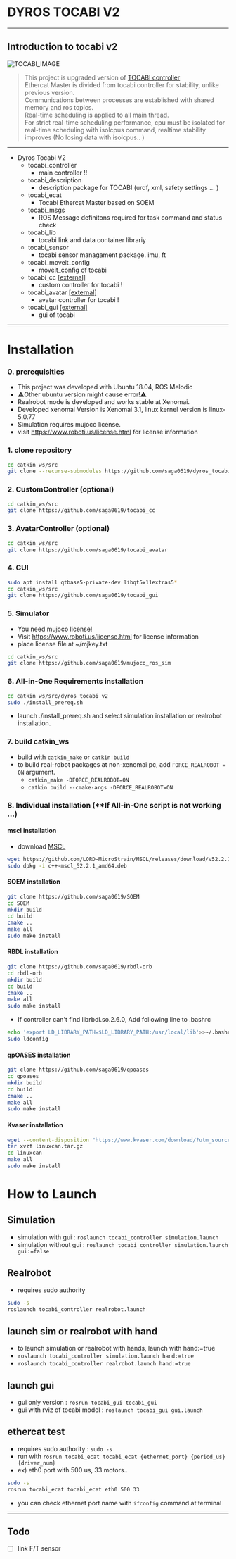 DYROS TOCABI V2
===============

----------------------------------------
Introduction to tocabi v2
-------------------------

![TOCABI_IMAGE](./TOCABI3.png)
> This project is upgraded version of [TOCABI controller](https://github.com/saga0619/dyros_tocabi)   
> Ethercat Master is divided from tocabi controller for stability, unlike previous version.   
> Communications between processes are established with shared memory and ros topics.   
> Real-time scheduling is applied to all main thread.    
> For strict real-time scheduling performance, cpu must be isolated for real-time scheduling with isolcpus command, realtime stability improves  (No losing data with isolcpus.. )   

----------------------------------------

+ Dyros Tocabi V2
    + tocabi_controller
        + main controller !!
    + tocabi_description
        + description package for TOCABI (urdf, xml, safety settings ... )
    + tocabi_ecat
        + Tocabi Ethercat Master based on SOEM
    + tocabi_msgs
        + ROS Message definitons required for task command and status check 
    + tocabi_lib
        + tocabi link and data container librariy
    + tocabi_sensor
        + tocabi sensor managament package. imu, ft
    + tocabi_moveit_config
        + moveit_config of tocabi
    + tocabi_cc [[external]](https://github.com/saga0619/tocabi_cc)   
        + custom controller for tocabi ! 
    + tocabi_avatar [[external]](https://github.com/saga0619/tocabi_avatar)   
        + avatar controller for tocabi ! 
    + tocabi_gui [[external]](https://github.com/saga0619/tocabi_gui)   
        + gui of tocabi

-----------------------------------------

# Installation
### 0. prerequisities
  * This project was developed with Ubuntu 18.04, ROS Melodic
  * ⚠️Other ubuntu version might cause error!⚠️
  * Realrobot mode is developed and works stable at Xenomai.
  * Developed xenomai Version is Xenomai 3.1, linux kernel version is linux-5.0.77
  * Simulation requires mujoco license. 
  * visit <https://www.roboti.us/license.html> for license information

### 1. clone repository
```sh
cd catkin_ws/src
git clone --recurse-submodules https://github.com/saga0619/dyros_tocabi_v2
```

### 2. CustomController (optional)
```sh
cd catkin_ws/src
git clone https://github.com/saga0619/tocabi_cc
```

### 3. AvatarController (optional)
```sh
cd catkin_ws/src
git clone https://github.com/saga0619/tocabi_avatar
```

### 4. GUI
```sh
sudo apt install qtbase5-private-dev libqt5x11extras5*
cd catkin_ws/src
git clone https://github.com/saga0619/tocabi_gui
```

### 5. Simulator
  * You need mujoco license!   
  * Visit <https://www.roboti.us/license.html> for license information
  * place license file at ~/mjkey.txt
```sh
cd catkin_ws/src
git clone https://github.com/saga0619/mujoco_ros_sim
```

### 6. All-in-One Requirements installation
```sh
cd catkin_ws/src/dyros_tocabi_v2
sudo ./install_prereq.sh
```
+ launch ./install_prereq.sh and select simulation installation or realrobot installation.

### 7. build catkin_ws
  * build with `catkin_make` or `catkin build`   
  * to build real-robot packages at non-xenomai pc, add `FORCE_REALROBOT = ON` argument.      
    - `catkin_make -DFORCE_REALROBOT=ON`
    - `catkin build --cmake-args -DFORCE_REALROBOT=ON`

### 8. Individual installation (**If All-in-One script is not working ...)

#### mscl installation
 * download [MSCL](https://github.com/LORD-MicroStrain/MSCL/releases/download/v52.2.1/c++-mscl_52.2.1_amd64.deb) 
```sh
wget https://github.com/LORD-MicroStrain/MSCL/releases/download/v52.2.1/c++-mscl_52.2.1_amd64.deb
sudo dpkg -i c++-mscl_52.2.1_amd64.deb
```
#### SOEM installation
 ```sh
 git clone https://github.com/saga0619/SOEM
 cd SOEM
 mkdir build
 cd build
 cmake ..
 make all
 sudo make install
 ```
#### RBDL installation
```sh
git clone https://github.com/saga0619/rbdl-orb
cd rbdl-orb
mkdir build
cd build
cmake ..
make all
sudo make install
```

* If controller can't find librbdl.so.2.6.0, Add following line to .bashrc 
```sh
echo 'export LD_LIBRARY_PATH=$LD_LIBRARY_PATH:/usr/local/lib'>>~/.bashrc
sudo ldconfig
```
#### qpOASES installation
```sh
git clone https://github.com/saga0619/qpoases
cd qpoases
mkdir build
cd build
cmake ..
make all
sudo make install
```
#### Kvaser installation
```sh
wget --content-disposition "https://www.kvaser.com/download/?utm_source=software&utm_ean=7330130980754&utm_status=latest"
tar xvzf linuxcan.tar.gz
cd linuxcan
make all
sudo make install
```

# How to Launch
## Simulation
  * simulation with gui : `roslaunch tocabi_controller simulation.launch` 
  * simulation without gui : `roslaunch tocabi_controller simulation.launch gui:=false` 

## Realrobot
  * requires sudo authority
```sh
sudo -s
roslaunch tocabi_controller realrobot.launch
```

## launch sim or realrobot with hand
  * to launch simulation or realrobot with hands, launch with hand:=true
  * `roslaunch tocabi_controller simulation.launch hand:=true`
  * `roslaunch tocabi_controller realrobot.launch hand:=true`

## launch gui
  * gui only version : `rosrun tocabi_gui tocabi_gui`
  * gui with rviz of tocabi model : `roslaunch tocabi_gui gui.launch`

## ethercat test
  * requires sudo authority : `sudo -s`
  * run with `rosrun tocabi_ecat tocabi_ecat {ethernet_port} {period_us} {driver_num}`
  * ex) eth0 port with 500 us, 33 motors..
  ```sh
  sudo -s
  rosrun tocabi_ecat tocabi_ecat eth0 500 33
  ```
  * you can check ethernet port name with `ifconfig` command at terminal

-----------------------------------------
## Todo
+ [ ] link F/T sensor
